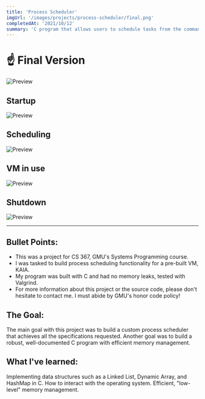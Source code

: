 ```yaml
---
title: 'Process Scheduler'
imgUrl: '/images/projects/process-scheduler/final.png'
completedAt: '2021/10/12'
summary: 'C program that allows users to schedule tasks from the command line.'
---
```


# ☝️ Final Version

![Preview](/images/projects/process-scheduler/final.png)

## Startup

![Preview](/images/projects/process-scheduler/start.png)

## Scheduling

![Preview](/images/projects/process-scheduler/schedule.png)

## VM in use

![Preview](/images/projects/process-scheduler/in-use.png)

## Shutdown

![Preview](/images/projects/process-scheduler/stop.png)

---

## Bullet Points:

- This was a project for CS 367, GMU's Systems Programming course.
- I was tasked to build process scheduling functionality for a pre-built VM, KAIA.
- My program was built with C and had no memory leaks, tested with Valgrind.
- For more information about this project or the source code, please don't hesitate to contact me. I must abide by GMU's honor code policy!

## The Goal:

The main goal with this project was to build a custom process scheduler that achieves all the specifications requested. Another goal was to build a robust, well-documented C program with efficient memory management.

## What I've learned:

Implementing data structures such as a Linked List, Dynamic Array, and HashMap in C. How to interact with the operating system. Efficient, "low-level" memory management.
